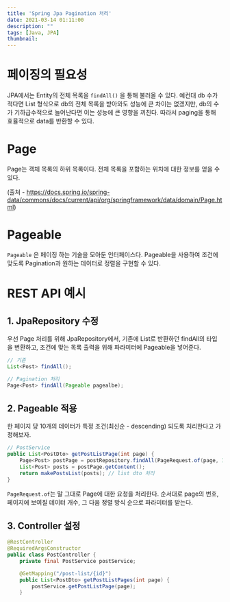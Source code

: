 ```yaml
---
title: 'Spring Jpa Pagination 처리'
date: 2021-03-14 01:11:00
description: ""
tags: [Java, JPA]
thumbnail: 
---  
```

# 페이징의 필요성
JPA에서는 Entity의 전체 목록을 `findAll()` 을 통해 불러올 수 있다. 예컨대 db 수가 적다면 List 형식으로 db의 전체 목록을 받아와도 성능에 큰 차이는 없겠지만, db의 수가 기하급수적으로 늘어난다면 이는 성능에 큰 영향을 끼친다. 따라서 paging을 통해 효율적으로 data를 반환할 수 있다.
# Page
Page는 객체 목록의 하위 목록이다. 전체 목록을 포함하는 위치에 대한 정보를 얻을 수 있다. 

(출처 - https://docs.spring.io/spring-data/commons/docs/current/api/org/springframework/data/domain/Page.html) 

# Pageable
`Pageable` 은 페이징 하는 기술을 모아둔 인터페이스다. Pageable을 사용하여 조건에 맞도록 Pagination과 원하는 데이터로 정렬을 구현할 수 있다. 

# REST API 예시 

## 1. JpaRepository 수정 
우선 Page 처리를 위해 JpaRepository에서, 기존에 List로 반환하던 findAll의 타입을 변환하고, 조건에 맞는 목록 출력을 위해 파라미터에 Pageable을 넣어준다.
``` java
// 기존 
List<Post> findAll();

// Pagination 처리
Page<Post> findAll(Pageable pagealbe);
```
## 2. Pageable 적용 
한 페이지 당 10개의 데이터가 특정 조건(최신순 - descending) 되도록 처리한다고 가정해보자.
``` java
// PostService
public List<PostDto> getPostListPage(int page) {
    Page<Post> postPage = postRepository.findAll(PageRequest.of(page, 10, Sort.by("id").descending()));
    List<Post> posts = postPage.getContent();
    return makePostsList(posts); // list dto 처리
}
```
`PageRequest.of`는 말 그대로 Page에 대한 요청을 처리한다. 순서대로 page의 번호, 페이지에 보여질 데이터 개수, 그 다음 정렬 방식 순으로 파라미터를 받는다. 

## 3. Controller 설정
``` java
@RestController
@RequiredArgsConstructor
public class PostController {
    private final PostService postService;

    @GetMapping("/post-list/{id}") 
    public List<PostDto> getPostListPages(int page) {
        postService.getPostListPage(page);
    }

```